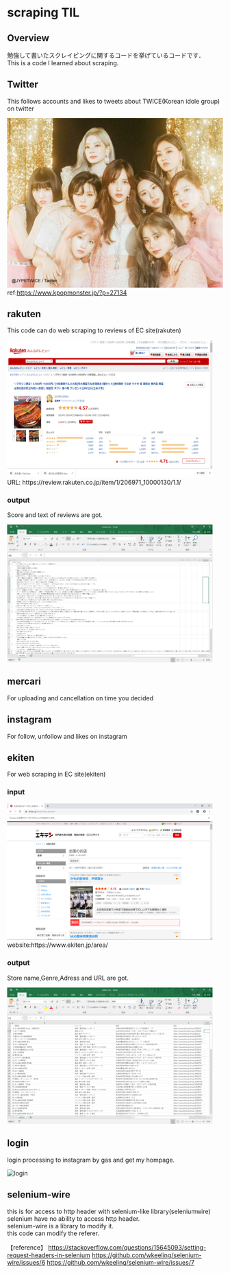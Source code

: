 # scraping TIL
## Overview
勉強して書いたスクレイピングに関するコードを挙げているコードです．  
This is a code I learned about scraping.  

## Twitter  
This follows accounts and likes to tweets about TWICE(Korean idole group) on twitter   
  
![TWICE](path/to/twfs1.jpg)  
ref:https://www.kpopmonster.jp/?p=27134

## rakuten
This code can do web scraping to reviews of EC site(rakuten)  
  
<img src="path/to/rakuten2.png" width="480px">  
URL: https://review.rakuten.co.jp/item/1/206971_10000130/1.1/  

### output
Score and text of reviews are got.  
  
<img src="path/to/rakuten.png" width="480px">  

## mercari
For uploading and cancellation on time you decided 

## instagram
For follow, unfollow and likes on instagram

## ekiten
For web scraping in EC site(ekiten)  
### input  
<img src="path/to/ekiten2.png" width="480px">  
website:https://www.ekiten.jp/area/  

### output
Store name,Genre,Adress and URL are got.  
  
<img src="path/to/ekiten.png" width="480px">  

## login
login processing to instagram by gas and get my hompage.

![login](https://user-images.githubusercontent.com/52119206/69416297-a46bcc80-0d59-11ea-9f3c-908a1d0df96e.png)

## selenium-wire
this is for access to http header with selenium-like library(seleniumwire)  
selenium have no ability to access http header.  
selenium-wire is a library to modify it.  
this code can modify the referer.

【reference】
https://stackoverflow.com/questions/15645093/setting-request-headers-in-selenium
https://github.com/wkeeling/selenium-wire/issues/6
https://github.com/wkeeling/selenium-wire/issues/7

